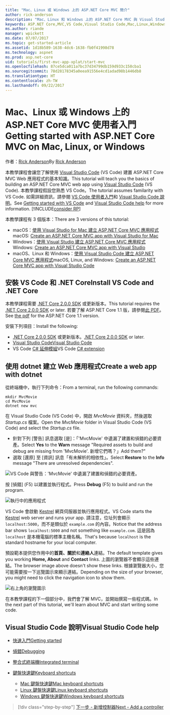 ```yaml
---
title: "Mac、Linux 或 Windows 上的 ASP.NET Core MVC 簡介"
author: rick-anderson
description: "Mac、Linux 和 Windows 上的 ASP.NET Core MVC 與 Visual Studio Code 使用者入門"
keywords: ASP.NET Core,MVC,VS Code,Visual Studio Code,Mac,Linux,Windows
ms.author: riande
manager: wpickett
ms.date: 07/07/2017
ms.topic: get-started-article
ms.assetid: 1d18b589-1638-4dc6-1638-fb0f41998d78
ms.technology: aspnet
ms.prod: asp.net-core
uid: tutorials/first-mvc-app-xplat/start-mvc
ms.openlocfilehash: 87ce5dca011a7bc37d34799db159d933c158cba1
ms.sourcegitcommit: 78d28178345a0eea91556e4cd1adad98b1446db8
ms.translationtype: HT
ms.contentlocale: zh-TW
ms.lasthandoff: 09/22/2017
---
```

# <a name="getting-started-with-aspnet-core-mvc--on-mac-linux-or-windows"></a><span data-ttu-id="79a20-104">Mac、Linux 或 Windows 上的 ASP.NET Core MVC 使用者入門</span><span class="sxs-lookup"><span data-stu-id="79a20-104">Getting started with ASP.NET Core MVC  on Mac, Linux, or Windows</span></span>

<span data-ttu-id="79a20-105">作者：[Rick Anderson](https://twitter.com/RickAndMSFT)</span><span class="sxs-lookup"><span data-stu-id="79a20-105">By [Rick Anderson](https://twitter.com/RickAndMSFT)</span></span>

<span data-ttu-id="79a20-106">本教學課程會讓您了解使用 [Visual Studio Code](https://code.visualstudio.com) (VS Code) 建置 ASP.NET Core MVC Web 應用程式的基本知識。</span><span class="sxs-lookup"><span data-stu-id="79a20-106">This tutorial will teach you the basics of building an ASP.NET Core MVC web app using [Visual Studio Code](https://code.visualstudio.com) (VS Code).</span></span> <span data-ttu-id="79a20-107">本教學課程假設您熟悉 VS Code。</span><span class="sxs-lookup"><span data-stu-id="79a20-107">The tutorial assumes familarity with VS Code.</span></span> <span data-ttu-id="79a20-108">如需詳細資訊，請參閱 [VS Code 使用者入門](https://code.visualstudio.com/docs)和 [Visual Studio Code 說明](#visual-studio-code-help)。</span><span class="sxs-lookup"><span data-stu-id="79a20-108">See [Getting started with VS Code](https://code.visualstudio.com/docs) and [Visual Studio Code help](#visual-studio-code-help) for more information.</span></span> [!INCLUDE[consider RP](../../includes/razor.md)]

<span data-ttu-id="79a20-109">本教學課程有 3 個版本：</span><span class="sxs-lookup"><span data-stu-id="79a20-109">There are 3 versions of this tutorial:</span></span>

* <span data-ttu-id="79a20-110">macOS：[使用 Visual Studio for Mac 建立 ASP.NET Core MVC 應用程式](xref:tutorials/first-mvc-app-mac/start-mvc)</span><span class="sxs-lookup"><span data-stu-id="79a20-110">macOS: [Create an ASP.NET Core MVC app with Visual Studio for Mac](xref:tutorials/first-mvc-app-mac/start-mvc)</span></span>
* <span data-ttu-id="79a20-111">Windows：[使用 Visual Studio 建立 ASP.NET Core MVC 應用程式](xref:tutorials/first-mvc-app/start-mvc)</span><span class="sxs-lookup"><span data-stu-id="79a20-111">Windows: [Create an ASP.NET Core MVC app with Visual Studio](xref:tutorials/first-mvc-app/start-mvc)</span></span>
* <span data-ttu-id="79a20-112">macOS、Linux 和 Windows：[使用 Visual Studio Code 建立 ASP.NET Core MVC 應用程式](xref:tutorials/first-mvc-app-xplat/start-mvc)</span><span class="sxs-lookup"><span data-stu-id="79a20-112">macOS, Linux, and Windows: [Create an ASP.NET Core MVC app with Visual Studio Code](xref:tutorials/first-mvc-app-xplat/start-mvc)</span></span> 

## <a name="install-vs-code-and-net-core"></a><span data-ttu-id="79a20-113">安裝 VS Code 和 .NET Core</span><span class="sxs-lookup"><span data-stu-id="79a20-113">Install VS Code and .NET Core</span></span>

<span data-ttu-id="79a20-114">本教學課程需要 [.NET Core 2.0.0 SDK](https://www.microsoft.com/net/core) 或更新版本。</span><span class="sxs-lookup"><span data-stu-id="79a20-114">This tutorial requires the [.NET Core 2.0.0 SDK](https://www.microsoft.com/net/core) or later.</span></span> <span data-ttu-id="79a20-115">若要了解 ASP.NET Core 1.1 版，請參閱[此 PDF](https://github.com/aspnet/Docs/blob/master/aspnetcore/tutorials/first-mvc-app-mac/start-mvc/8-23-17.pdf)。</span><span class="sxs-lookup"><span data-stu-id="79a20-115">See [the pdf](https://github.com/aspnet/Docs/blob/master/aspnetcore/tutorials/first-mvc-app-mac/start-mvc/8-23-17.pdf) for the ASP.NET Core 1.1 version.</span></span>

<span data-ttu-id="79a20-116">安裝下列項目：</span><span class="sxs-lookup"><span data-stu-id="79a20-116">Install the following:</span></span>

* <span data-ttu-id="79a20-117">[.NET Core 2.0.0 SDK](https://www.microsoft.com/net/core) 或更新版本。</span><span class="sxs-lookup"><span data-stu-id="79a20-117">[.NET Core 2.0.0 SDK](https://www.microsoft.com/net/core) or later.</span></span>
* [<span data-ttu-id="79a20-118">Visual Studio Code</span><span class="sxs-lookup"><span data-stu-id="79a20-118">Visual Studio Code</span></span>](https://code.visualstudio.com)
* <span data-ttu-id="79a20-119">VS Code [C# 延伸模組](https://marketplace.visualstudio.com/items?itemName=ms-vscode.csharp)</span><span class="sxs-lookup"><span data-stu-id="79a20-119">VS Code [C# extension](https://marketplace.visualstudio.com/items?itemName=ms-vscode.csharp)</span></span> 

## <a name="create-a-web-app-with-dotnet"></a><span data-ttu-id="79a20-120">使用 dotnet 建立 Web 應用程式</span><span class="sxs-lookup"><span data-stu-id="79a20-120">Create a web app with dotnet</span></span>

<span data-ttu-id="79a20-121">從終端機中，執行下列命令：</span><span class="sxs-lookup"><span data-stu-id="79a20-121">From a terminal, run the following commands:</span></span>

```console
mkdir MvcMovie
cd MvcMovie
dotnet new mvc
```

<span data-ttu-id="79a20-122">在 Visual Studio Code (VS Code) 中，開啟 *MvcMovie* 資料夾，然後選取 *Startup.cs* 檔案。</span><span class="sxs-lookup"><span data-stu-id="79a20-122">Open the *MvcMovie* folder in Visual Studio Code (VS Code) and select the *Startup.cs* file.</span></span>

- <span data-ttu-id="79a20-123">針對下列 [警告] 訊息選取 [是]：「'MvcMovie' 中遺漏了建置和偵錯的必要資產。</span><span class="sxs-lookup"><span data-stu-id="79a20-123">Select **Yes** to the **Warn** message "Required assets to build and debug are missing from 'MvcMovie'.</span></span> <span data-ttu-id="79a20-124">新增它們嗎？」</span><span class="sxs-lookup"><span data-stu-id="79a20-124">Add them?"</span></span>
- <span data-ttu-id="79a20-125">選取 [還原] 至 [資訊] 訊息「有未解析的相依性」。</span><span class="sxs-lookup"><span data-stu-id="79a20-125">Select **Restore** to the **Info** message "There are unresolved dependencies".</span></span>

![VS Code 與警告：'MvcMovie' 中遺漏了建置和偵錯的必要資產。](../web-api-vsc/_static/vsc_restore.png)

<span data-ttu-id="79a20-129">按 [偵錯] \(F5) 以建置並執行程式。</span><span class="sxs-lookup"><span data-stu-id="79a20-129">Press **Debug** (F5) to build and run the program.</span></span>

![執行中的應用程式](../first-mvc-app/start-mvc/_static/1.png)

<span data-ttu-id="79a20-131">VS Code 會啟動 [Kestrel](xref:fundamentals/servers/kestrel) 網頁伺服器並執行應用程式。</span><span class="sxs-lookup"><span data-stu-id="79a20-131">VS Code starts the [Kestrel](xref:fundamentals/servers/kestrel) web server and runs your app.</span></span> <span data-ttu-id="79a20-132">請注意，位址列會顯示 `localhost:5000`，而不是類似於 `example.com` 的內容。</span><span class="sxs-lookup"><span data-stu-id="79a20-132">Notice that the address bar shows `localhost:5000` and not something like `example.com`.</span></span> <span data-ttu-id="79a20-133">這是因為 `localhost` 是本機電腦的標準主機名稱。</span><span class="sxs-lookup"><span data-stu-id="79a20-133">That's because `localhost` is the standard hostname for your local computer.</span></span>

<span data-ttu-id="79a20-134">預設範本提供您作用中的**首頁、關於**和**連絡人**連結。</span><span class="sxs-lookup"><span data-stu-id="79a20-134">The default template gives you working **Home, About** and **Contact** links.</span></span> <span data-ttu-id="79a20-135">上圖的瀏覽器不會顯示這些連結。</span><span class="sxs-lookup"><span data-stu-id="79a20-135">The browser image above doesn't show these links.</span></span> <span data-ttu-id="79a20-136">根據瀏覽器大小，您可能需要按一下巡覽圖示來顯示連結。</span><span class="sxs-lookup"><span data-stu-id="79a20-136">Depending on the size of your browser, you might need to click the navigation icon to show them.</span></span>

![右上角的瀏覽圖示](../first-mvc-app/start-mvc/_static/2.png)

<span data-ttu-id="79a20-138">在本教學課程的下一個部分中，我們會了解 MVC，並開始撰寫一些程式碼。</span><span class="sxs-lookup"><span data-stu-id="79a20-138">In the next part of this tutorial, we'll learn about MVC and start writing some code.</span></span>

## <a name="visual-studio-code-help"></a><span data-ttu-id="79a20-139">Visual Studio Code 說明</span><span class="sxs-lookup"><span data-stu-id="79a20-139">Visual Studio Code help</span></span>

- [<span data-ttu-id="79a20-140">快速入門</span><span class="sxs-lookup"><span data-stu-id="79a20-140">Getting started</span></span>](https://code.visualstudio.com/docs)
- [<span data-ttu-id="79a20-141">偵錯</span><span class="sxs-lookup"><span data-stu-id="79a20-141">Debugging</span></span>](https://code.visualstudio.com/docs/editor/debugging)
- [<span data-ttu-id="79a20-142">整合式終端機</span><span class="sxs-lookup"><span data-stu-id="79a20-142">Integrated terminal</span></span>](https://code.visualstudio.com/docs/editor/integrated-terminal)
- [<span data-ttu-id="79a20-143">鍵盤快速鍵</span><span class="sxs-lookup"><span data-stu-id="79a20-143">Keyboard shortcuts</span></span>](https://code.visualstudio.com/docs/getstarted/keybindings#_keyboard-shortcuts-reference)

  - [<span data-ttu-id="79a20-144">Mac 鍵盤快速鍵</span><span class="sxs-lookup"><span data-stu-id="79a20-144">Mac keyboard shortcuts</span></span>](https://code.visualstudio.com/shortcuts/keyboard-shortcuts-macos.pdf)
  - [<span data-ttu-id="79a20-145">Linux 鍵盤快速鍵</span><span class="sxs-lookup"><span data-stu-id="79a20-145">Linux keyboard shortcuts</span></span>](https://code.visualstudio.com/shortcuts/keyboard-shortcuts-linux.pdf)
  - [<span data-ttu-id="79a20-146">Windows 鍵盤快速鍵</span><span class="sxs-lookup"><span data-stu-id="79a20-146">Windows keyboard shortcuts</span></span>](https://code.visualstudio.com/shortcuts/keyboard-shortcuts-windows.pdf)

>[!div class="step-by-step"]
[<span data-ttu-id="79a20-147">下一步 - 新增控制器</span><span class="sxs-lookup"><span data-stu-id="79a20-147">Next - Add a controller</span></span>](adding-controller.md)
